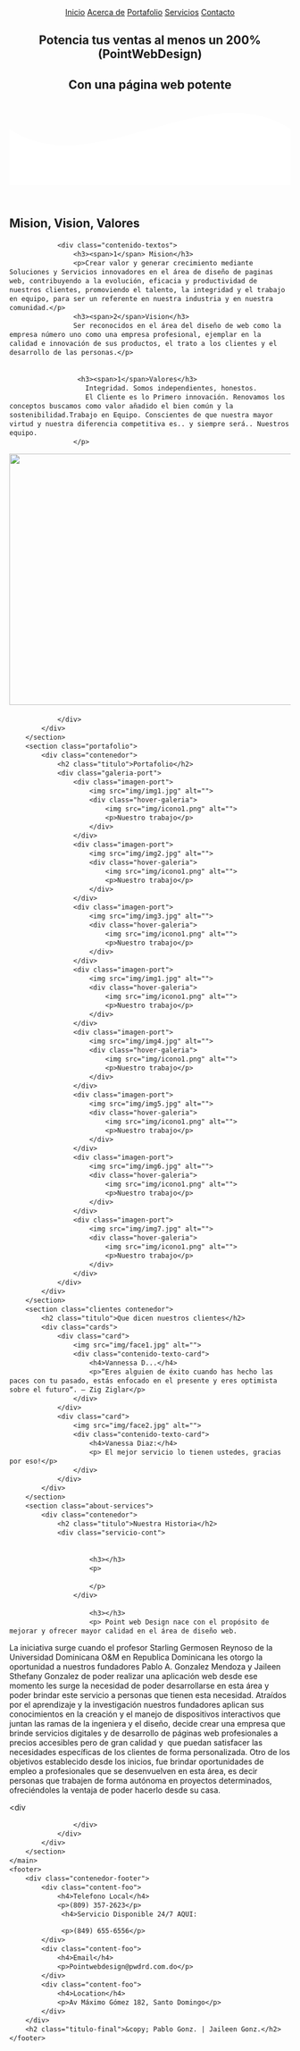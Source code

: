 
<html lang="es">

<head>
    <meta charset="UTF-8">
    <meta name="viewport" content="width=device-width, initial-scale=1.0">
    <meta http-equiv="X-UA-Compatible" content="ie=edge">
    <title>Página web AlexCG</title>
    <link rel="shortcut icon" href="img/alexcgdesign.png" type="image/x-icon">
    <link rel="stylesheet" href="css/estilos.css">
    <link href="https://fonts.googleapis.com/css?family=Open+Sans:300,400,700,800&display=swap" rel="stylesheet"> 
</head>

<body>
    <header>
        <nav>
            <a href="#">Inicio</a>
            <a href="#">Acerca de</a>
            <a href="#">Portafolio</a>
            <a href="#">Servicios</a>
            <a href="#">Contacto</a>
        </nav>
        <section class="textos-header">
            <h1>Potencia tus ventas al menos un 200% (PointWebDesign)</h1>
            <h2>Con una página web potente</h2>
        </section>
        <div class="wave" style="height: 150px; overflow: hidden;"><svg viewBox="0 0 500 150" preserveAspectRatio="none"
                style="height: 100%; width: 100%;">
                <path d="M0.00,49.98 C150.00,150.00 349.20,-50.00 500.00,49.98 L500.00,150.00 L0.00,150.00 Z"
                    style="stroke: none; fill: #fff;"></path>
            </svg></div>
    </header>
    <main>
        <section class="contenedor sobre-nosotros">
            <h2 class="titulo">Mision, Vision, Valores</h2>
            <div class="contenedor-sobre-nosotros">
                
                <div class="contenido-textos">
                    <h3><span>1</span> Mision</h3>
                    <p>Crear valor y generar crecimiento mediante Soluciones y Servicios innovadores en el área de diseño de paginas web, contribuyendo a la evolución, eficacia y productividad de nuestros clientes, promoviendo el talento, la integridad y el trabajo en equipo, para ser un referente en nuestra industria y en nuestra comunidad.</p>
                    <h3><span>2</span>Vision</h3>
                    Ser reconocidos en el área del diseño de web como la empresa número uno como una empresa profesional, ejemplar en la calidad e innovación de sus productos, el trato a los clientes y el desarrollo de las personas.</p>


                     <h3><span>1</span>Valores</h3>
                       Integridad. Somos independientes, honestos.
                       El Cliente es lo Primero innovación. Renovamos los conceptos buscamos como valor añadido el bien común y la sostenibilidad.Trabajo en Equipo. Conscientes de que nuestra mayor virtud y nuestra diferencia competitiva es.. y siempre será.. Nuestros equipo.
                    </p>
<center>   
                 <img src="logo.jpeg" width="600" height="450">

</center>

                    
                </div>
            </div>
        </section>
        <section class="portafolio">
            <div class="contenedor">
                <h2 class="titulo">Portafolio</h2>
                <div class="galeria-port">
                    <div class="imagen-port">
                        <img src="img/img1.jpg" alt="">
                        <div class="hover-galeria">
                            <img src="img/icono1.png" alt="">
                            <p>Nuestro trabajo</p>
                        </div>
                    </div>
                    <div class="imagen-port">
                        <img src="img/img2.jpg" alt="">
                        <div class="hover-galeria">
                            <img src="img/icono1.png" alt="">
                            <p>Nuestro trabajo</p>
                        </div>
                    </div>
                    <div class="imagen-port">
                        <img src="img/img3.jpg" alt="">
                        <div class="hover-galeria">
                            <img src="img/icono1.png" alt="">
                            <p>Nuestro trabajo</p>
                        </div>
                    </div>
                    <div class="imagen-port">
                        <img src="img/img1.jpg" alt="">
                        <div class="hover-galeria">
                            <img src="img/icono1.png" alt="">
                            <p>Nuestro trabajo</p>
                        </div>
                    </div>
                    <div class="imagen-port">
                        <img src="img/img4.jpg" alt="">
                        <div class="hover-galeria">
                            <img src="img/icono1.png" alt="">
                            <p>Nuestro trabajo</p>
                        </div>
                    </div>
                    <div class="imagen-port">
                        <img src="img/img5.jpg" alt="">
                        <div class="hover-galeria">
                            <img src="img/icono1.png" alt="">
                            <p>Nuestro trabajo</p>
                        </div>
                    </div>
                    <div class="imagen-port">
                        <img src="img/img6.jpg" alt="">
                        <div class="hover-galeria">
                            <img src="img/icono1.png" alt="">
                            <p>Nuestro trabajo</p>
                        </div>
                    </div>
                    <div class="imagen-port">
                        <img src="img/img7.jpg" alt="">
                        <div class="hover-galeria">
                            <img src="img/icono1.png" alt="">
                            <p>Nuestro trabajo</p>
                        </div>
                    </div>
                </div>
            </div>
        </section>
        <section class="clientes contenedor">
            <h2 class="titulo">Que dicen nuestros clientes</h2>
            <div class="cards">
                <div class="card">
                    <img src="img/face1.jpg" alt="">
                    <div class="contenido-texto-card">
                        <h4>Vannessa D...</h4>
                        <p>“Eres alguien de éxito cuando has hecho las paces con tu pasado, estás enfocado en el presente y eres optimista sobre el futuro“. – Zig Ziglar</p>
                    </div>
                </div>
                <div class="card">
                    <img src="img/face2.jpg" alt="">
                    <div class="contenido-texto-card">
                        <h4>Vanessa Diaz:</h4>
                        <p> El mejor servicio lo tienen ustedes, gracias por eso!</p>
                    </div>
                </div>
            </div>
        </section>
        <section class="about-services">
            <div class="contenedor">
                <h2 class="titulo">Nuestra Historia</h2>
                <div class="servicio-cont">
                   
                      
                        <h3></h3>
                        <p>
                            
                        </p>
                    </div>
                    
                        <h3></h3>
                        <p> Point web Design nace con el propósito de mejorar y ofrecer mayor calidad en el área de diseño web. 
La iniciativa surge cuando el profesor Starling Germosen Reynoso de la Universidad Dominicana O&M en Republica Dominicana les otorgo la oportunidad a nuestros fundadores Pablo A. Gonzalez Mendoza y Jaileen Sthefany Gonzalez de poder realizar una aplicación web desde ese momento les surge la necesidad de poder desarrollarse en esta área y poder brindar este servicio a personas que tienen esta necesidad.
Atraídos por el aprendizaje y  la investigación nuestros fundadores aplican sus conocimientos en la creación y el manejo de dispositivos interactivos que juntan las ramas de la ingeniera y el diseño, decide crear una empresa que brinde servicios digitales y de desarrollo de páginas web profesionales a precios accesibles pero de gran calidad y  que puedan satisfacer las necesidades específicas de los clientes de forma personalizada.
 Otro de los objetivos establecido desde los inicios, fue brindar oportunidades de empleo a profesionales que se desenvuelven en esta área, es decir personas que trabajen de forma autónoma en proyectos determinados, ofreciéndoles la ventaja de poder hacerlo desde su casa.</p>
                    </div>
                    <div 
                        
                        
                    </div>
                </div>
            </div>
        </section>
    </main>
    <footer>
        <div class="contenedor-footer">
            <div class="content-foo">
                <h4>Telefono Local</h4>
                <p>(809) 357-2623</p>
                 <h4>Servicio Disponible 24/7 AQUI: 
</h4>

                 <p>(849) 655-6556</p>
            </div>
            <div class="content-foo">
                <h4>Email</h4>
                <p>Pointwebdesign@pwdrd.com.do</p>
            </div>
            <div class="content-foo">
                <h4>Location</h4>
                <p>Av Máximo Gómez 182, Santo Domingo</p>
            </div>
        </div>
        <h2 class="titulo-final">&copy; Pablo Gonz. | Jaileen Gonz.</h2>
    </footer>
</body>

</html>
